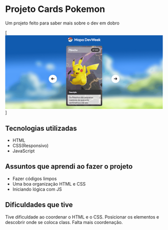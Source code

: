 # Projeto Cards Pokemon

Um projeto feito para saber mais sobre o dev em dobro

[<img src="tela.gif" alt="gif da tela inicial do projeto xyz">]

## Tecnologias utilizadas

- HTML
- CSS(Responsivo)
- JavaScript

## Assuntos que aprendi ao fazer o projeto

- Fazer códigos limpos
- Uma boa organização HTML e CSS
- Iniciando lógica com JS

## Dificuldades que tive

Tive dificuldade ao coordenar o HTML e o CSS. Posicionar os elementos e descobrir onde se coloca class. 
Falta mais coordenação.